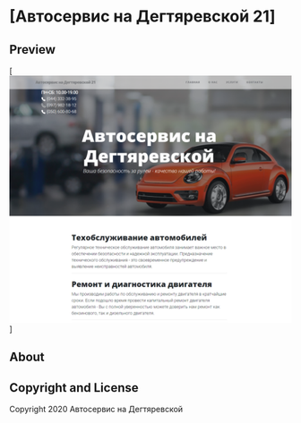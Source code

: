 # [Aвтосервис на Дегтяревской 21]

## Preview
[![Car service Preview](https://github.com/yuliayaskevych/yuliayaskevych.github.io/raw/main/img/preview.png)]

## About

## Copyright and License

Copyright 2020 Автосервис на Дегтяревской 
